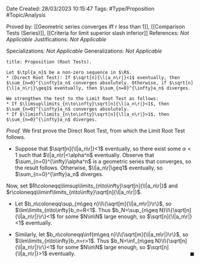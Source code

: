 <div class="topSpace"></div>

Date Created: 28/03/2023 10:15:47
Tags: #Type/Proposition #Topic/Analysis

Proved by: [[Geometric series converges iff r less than 1]], [[Comparison Tests (Series)]], [[Criteria for limit superior slash inferior]]
References: <i>Not Applicable</i>
Justifications: <i>Not Applicable</i>

Specializations: <i>Not Applicable</i>
Generalizations: <i>Not Applicable</i>

``` ad-Proposition
title: Proposition (Root Tests).

Let $\tpl{a_n}$ be a non-zero sequence in $\R$.
* (Direct Root Test): If $\sqrt[n]{\l|a_n\r|}<1$ eventually, then $\sum_{n=0}^{\infty}a_n$ converges absolutely. Otherwise, if $\sqrt[n]{\l|a_n\r|}\geq1$ eventually, then $\sum_{n=0}^{\infty}a_n$ diverges.

We strengthen the test to the Limit Root Test as follows:
* If $\limsup\limits_{n\to\infty}\sqrt[n]{\l|a_n\r|}<1$, then $\sum_{n=0}^{\infty}a_n$ converges absolutely.
* If $\liminf\limits_{n\to\infty}\sqrt[n]{\l|a_n\r|}>1$, then $\sum_{n=0}^{\infty}a_n$ diverges.

```

<i>Proof.</i> We first prove the Direct Root Test, from which the Limit Root Test follows.
* Suppose that $\sqrt[n]{\l|a_n\r|}<1$ eventually, so there exist some $\alpha<1$ such that $\l|a_n\r|<\alpha^n$ eventually. Observe that $\sum_{n=0}^{\infty}\alpha^n$ is a geometric series that converges, so the result follows. Otherwise, $\l|a_n\r|\geq1$ eventually, so $\sum_{n=0}^{\infty}a_n$ diverges.

Now, set $R\coloneqq\limsup\limits_{n\to\infty}\sqrt[n]{\l|a_n\r|}$ and $r\coloneqq\liminf\limits_{n\to\infty}\sqrt[n]{\l|a_n\r|}$.
* Let $b_n\coloneqq\sup_{m\geq n}\l\{\sqrt[m]{\l|a_m\r|}\r\}$, so $\lim\limits_{n\to\infty}b_n=R<1$. Thus $b_N=\sup_{n\geq N}\l\{\sqrt[n]{\l|a_n\r|}\r\}<1$ for some $N\in\N$ large enough, so $\sqrt[n]{\l|a_n\r|}<1$ eventually.

* Similarly, let $b_n\coloneqq\inf{m\geq n}\l\{\sqrt[m]{\l|a_m\r|}\r\}$, so $\lim\limits_{n\to\infty}b_n=r>1$. Thus $b_N=\inf_{n\geq N}\l\{\sqrt[n]{\l|a_n\r|}\r\}<1$ for some $N\in\N$ large enough, so $\sqrt[n]{\l|a_n\r|}>1$ eventually.<span style="float:right;">$\blacksquare$</span>
